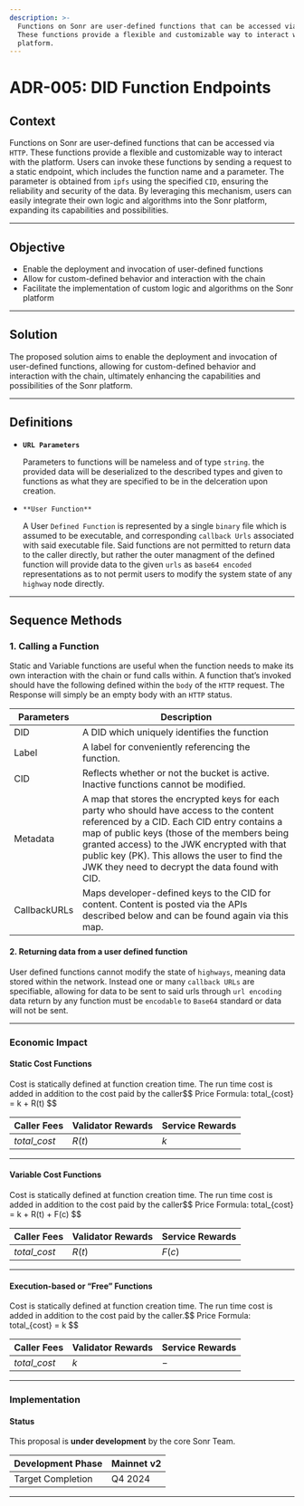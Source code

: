 ```yaml
---
description: >-
  Functions on Sonr are user-defined functions that can be accessed via HTTP.
  These functions provide a flexible and customizable way to interact with the
  platform.
---
```


# ADR-005: DID Function Endpoints

## Context

Functions on Sonr are user-defined functions that can be accessed via `HTTP`. These functions provide a flexible and customizable way to interact with the platform. Users can invoke these functions by sending a request to a static endpoint, which includes the function name and a parameter. The parameter is obtained from `ipfs` using the specified `CID`, ensuring the reliability and security of the data. By leveraging this mechanism, users can easily integrate their own logic and algorithms into the Sonr platform, expanding its capabilities and possibilities.

***

## O**bjective**

* Enable the deployment and invocation of user-defined functions
* Allow for custom-defined behavior and interaction with the chain
* Facilitate the implementation of custom logic and algorithms on the Sonr platform

***

## Solution

The proposed solution aims to enable the deployment and invocation of user-defined functions, allowing for custom-defined behavior and interaction with the chain, ultimately enhancing the capabilities and possibilities of the Sonr platform.

***

## Definitions

*   **`URL Parameters`**

    Parameters to functions will be nameless and of type `string`. the provided data will be deserialized to the described types and given to functions as what they are specified to be in the delceration upon creation.
*   `**User Function**`

    A User `Defined Function` is represented by a single `binary` file which is assumed to be executable, and corresponding `callback Urls` associated with said executable file. Said functions are not permitted to return data to the caller directly, but rather the outer managment of the defined function will provide data to the given `urls` as `base64 encoded` representations as to not permit users to modify the system state of any `highway` node directly.

***

## Sequence Methods

### 1. Calling a Function

Static and Variable functions are useful when the function needs to make its own interaction with the chain or fund calls within. A function that’s invoked should have the following defined within the `body` of the `HTTP` request. The Response will simply be an empty body with an `HTTP` status.

| Parameters   | Description                                                                                                                                                                                                                                                                                                                                |
| ------------ | ------------------------------------------------------------------------------------------------------------------------------------------------------------------------------------------------------------------------------------------------------------------------------------------------------------------------------------------ |
| DID          | A DID which uniquely identifies the function                                                                                                                                                                                                                                                                                               |
| Label        | A label for conveniently referencing the function.                                                                                                                                                                                                                                                                                         |
| CID          | Reflects whether or not the bucket is active. Inactive functions cannot be modified.                                                                                                                                                                                                                                                       |
| Metadata     | A map that stores the encrypted keys for each party who should have access to the content referenced by a CID. Each CID entry contains a map of public keys (those of the members being granted access) to the JWK encrypted with that public key (PK). This allows the user to find the JWK they need to decrypt the data found with CID. |
| CallbackURLs | Maps developer-defined keys to the CID for content. Content is posted via the APIs described below and can be found again via this map.                                                                                                                                                                                                    |

#### 2. **Returning data from a user defined function** <a href="#id-2.-returning-data-from-a-user-defined-function" id="id-2.-returning-data-from-a-user-defined-function"></a>

User defined functions cannot modify the state of `highways`, meaning data stored within the network. Instead one or many `callback URLs` are specifiable, allowing for data to be sent to said urls through `url encoding` data return by any function must be `encodable` to `Base64` standard or data will not be sent.

***

### Economic Impact <a href="#economic-impact" id="economic-impact"></a>

#### Static Cost Functions <a href="#static-cost-functions" id="static-cost-functions"></a>

Cost is statically defined at function creation time. The run time cost is added in addition to the cost paid by the caller\$$ Price Formula: total\_{cost} = k + R(t) \$$

| Caller Fees     | Validator Rewards | Service Rewards |
| --------------- | ----------------- | --------------- |
| $total\_{cost}$ | $R(t)$            | $k$             |

***

#### Variable Cost Functions <a href="#variable-cost-functions" id="variable-cost-functions"></a>

Cost is statically defined at function creation time. The run time cost is added in addition to the cost paid by the caller\$$ Price Formula: total\_{cost} = k + R(t) + F(c) \$$

| Caller Fees     | Validator Rewards | Service Rewards |
| --------------- | ----------------- | --------------- |
| $total\_{cost}$ | $R(t)$            | $F(c)$          |

***

#### Execution-based or “Free” Functions <a href="#execution-based-or-free-functions" id="execution-based-or-free-functions"></a>

Cost is statically defined at function creation time. The run time cost is added in addition to the cost paid by the caller.\$$ Price Formula: total\_{cost} = k \$$

| Caller Fees     | Validator Rewards | Service Rewards |
| --------------- | ----------------- | --------------- |
| $total\_{cost}$ | $k$               | $-$             |

***

### Implementation <a href="#implementation" id="implementation"></a>

#### Status <a href="#status" id="status"></a>

This proposal is **under development** by the core Sonr Team.

| Development Phase | Mainnet v2 |
| ----------------- | ---------- |
| Target Completion | Q4 2024    |

***

​
